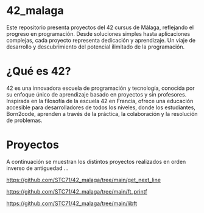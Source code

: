 # 42_malaga

Este repositorio presenta proyectos del 42 cursus de Málaga, reflejando el progreso en programación. Desde soluciones simples hasta aplicaciones complejas, cada proyecto representa dedicación y aprendizaje. Un viaje de desarrollo y descubrimiento del potencial ilimitado de la programación.

# ¿Qué es 42?

42 es una innovadora escuela de programación y tecnología, conocida por su enfoque único de aprendizaje basado en proyectos y sin profesores. Inspirada en la filosofía de la escuela 42 en Francia, ofrece una educación accesible para desarrolladores de todos los niveles, donde los estudiantes, Born2code, aprenden a través de la práctica, la colaboración y la resolución de problemas. 

# Proyectos

A continuación se muestran los distintos proyectos realizados en orden inverso de antiguedad ...

https://github.com/STC71/42_malaga/tree/main/get_next_line

https://github.com/STC71/42_malaga/tree/main/ft_printf

https://github.com/STC71/42_malaga/tree/main/libft

